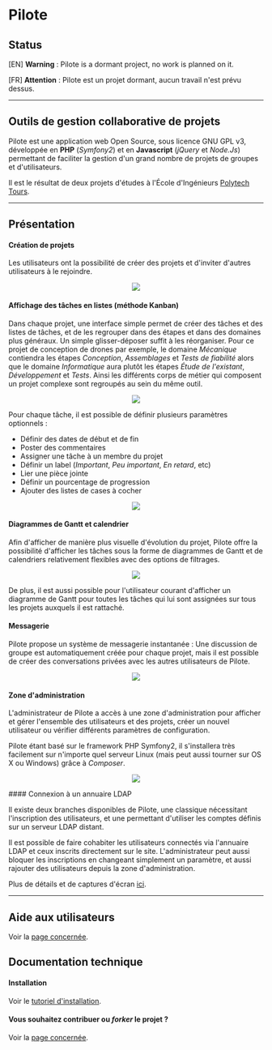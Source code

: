 # Pilote

## Status

[EN] **Warning** : Pilote is a dormant project, no work is planned on it.

[FR] **Attention** : Pilote est un projet dormant, aucun travail n'est prévu dessus.

----

## Outils de gestion collaborative de projets

Pilote est une application web Open Source, sous licence GNU GPL v3, développée en **PHP** (_Symfony2_) et en **Javascript** (_jQuery_ et _Node.Js_) permettant de faciliter la gestion d'un grand nombre de projets de groupes et d'utilisateurs.

Il est le résultat de deux projets d'études à l'École d'Ingénieurs [Polytech Tours](http://polytech.univ-tours.fr).

----

## Présentation

#### Création de projets

Les utilisateurs ont la possibilité de créer des projets et d'inviter d'autres utilisateurs à le rejoindre.

<!-- index-1 -->
<p align="center">
    <img src="doc/images/index-1.png">
</p>


#### Affichage des tâches en listes (méthode Kanban)

Dans chaque projet, une interface simple permet de créer des tâches et des listes de tâches, et de les regrouper dans des étapes et dans des domaines plus généraux. Un simple glisser-déposer suffit à les réorganiser. Pour ce projet de conception de drones par exemple, le domaine _Mécanique_ contiendra les étapes _Conception_, _Assemblages_ et _Tests de fiabilité_ alors que le domaine _Informatique_ aura plutôt les étapes _Étude de l'existant_, _Développement_ et _Tests_. Ainsi les différents corps de métier qui composent un projet complexe sont regroupés au sein du même outil.

<!-- index-2 --> 
<p align="center">
    <img src="doc/images/index-2.png">
</p>

Pour chaque tâche, il est possible de définir plusieurs paramètres optionnels :
- Définir des dates de début et de fin
- Poster des commentaires
- Assigner une tâche à un membre du projet
- Définir un label (_Important_, _Peu important_, _En retard_, etc)
- Lier une pièce jointe
- Définir un pourcentage de progression
- Ajouter des listes de cases à cocher

<!-- index-3 --> 
<p align="center">
    <img src="doc/images/index-3.png">
</p>

#### Diagrammes de Gantt et calendrier

Afin d'afficher de manière plus visuelle d'évolution du projet, Pilote offre la possibilité d'afficher les tâches sous la forme de diagrammes de Gantt et de calendriers relativement flexibles avec des options de filtrages.

<!-- index-4 --> 
<p align="center">
    <img src="doc/images/index-4.png">
</p>

De plus, il est aussi possible pour l'utilisateur courant d'afficher un diagramme de Gantt pour toutes les tâches qui lui sont assignées sur tous les projets auxquels il est rattaché.

#### Messagerie

Pilote propose un système de messagerie instantanée : Une discussion de groupe est automatiquement créée pour chaque projet, mais il est possible de créer des conversations privées avec les autres utilisateurs de Pilote.

<!-- user-16 --> 
<p align="center">
    <img src="doc/images/user-16.png">
</p>

#### Zone d'administration

L'administrateur de Pilote a accès à une zone d'administration pour afficher et gérer l'ensemble des utilisateurs et des projets, créer un nouvel utilisateur ou vérifier différents paramètres de configuration.

Pilote étant basé sur le framework PHP Symfony2, il s'installera très facilement sur n'importe quel serveur Linux (mais peut aussi tourner sur OS X ou Windows) grâce à _Composer_.

<!-- index-5 --> 
<p align="center">
    <img src="doc/images/index-5.png">
</p>
#### Connexion à un annuaire LDAP

Il existe deux branches disponibles de Pilote, une classique nécessitant l'inscription des utilisateurs, et une permettant d'utiliser les comptes définis sur un serveur LDAP distant.

Il est possible de faire cohabiter les utilisateurs connectés via l'annuaire LDAP et ceux inscrits directement sur le site. L'administrateur peut aussi bloquer les inscriptions en changeant simplement un paramètre, et aussi rajouter des utilisateurs depuis la zone d'administration.

Plus de détails et de captures d'écran [ici](doc/utilisateur.md).

----

## Aide aux utilisateurs

Voir la [page concernée](doc/utilisateur.md).

## Documentation technique

#### Installation 

Voir le [tutoriel d'installation](doc/installation.md).

#### Vous souhaitez contribuer ou _forker_ le projet ?

Voir la [page concernée](doc/contribution.md).
